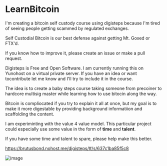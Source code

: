 # LearnBitcoin
I'm creating a bitcoin self custody course using digisteps because I'm tired of seeing people getting scammed by regulated exchanges.

Self Custodial Bitcoin is our best defense against getting Mt. Goxed or FTX'd.

If you know how to improve it, please create an issue or make a pull request.


Digisteps is Free and Open Software. I am currently running this on Yunohost on a virtual private server. If you have an idea or want tocontribute let me know and I'll try to include it in the course. 

The idea is to create a baby steps course taking someone from precoiner to hardcore multisig master while learning how to use bitocin along the way. 

Bitcoin is compliocated if you try to explain it all at once, but my goal is to make it more digestable by providing background informatiion and scaffolding the content.


I am experiminting with the value 4 value model. This particular project could especially use some value in the form of **time** and **talent**. 

If you have some time and talent to spare, please help make this better. 

https://brutusbond.nohost.me/digisteps/#/s/637c1ba85f5c8

![image](https://user-images.githubusercontent.com/103765434/218260483-16267209-3a86-4700-8717-fe0012d84404.png)
